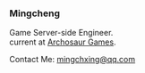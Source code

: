 
### Mingcheng

Game Server-side Engineer.  
current at [Archosaur Games](https://www.zulong.com/#/main).

Contact Me:      mingchxing@qq.com
